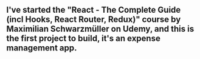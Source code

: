## I've started the "React - The Complete Guide (incl Hooks, React Router, Redux)" course by Maximilian Schwarzmüller on Udemy, and this is the first project to build, it's an expense management app.
